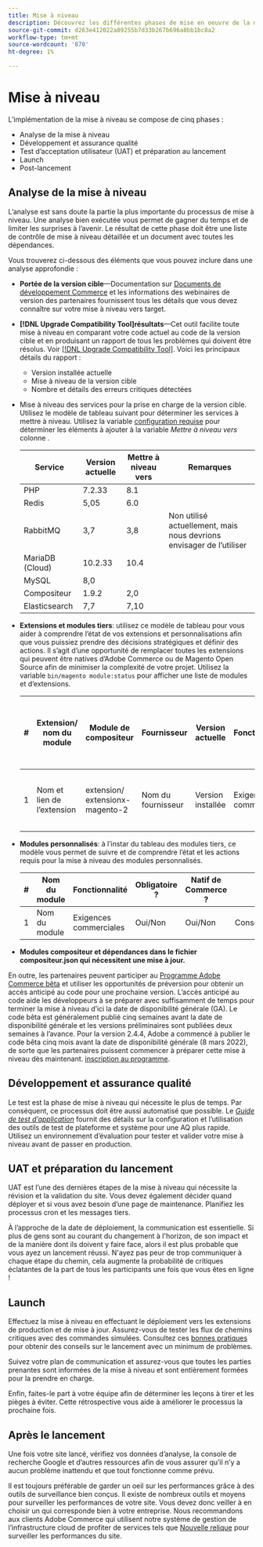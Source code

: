 ```yaml
---
title: Mise à niveau
description: Découvrez les différentes phases de mise en oeuvre de la mise à niveau pour les projets Adobe Commerce et Magento Open Source.
source-git-commit: d263e412022a89255b7d33b267b696a8bb1bc8a2
workflow-type: tm+mt
source-wordcount: '870'
ht-degree: 1%

---
```



# Mise à niveau

L’implémentation de la mise à niveau se compose de cinq phases :

- Analyse de la mise à niveau
- Développement et assurance qualité
- Test d’acceptation utilisateur (UAT) et préparation au lancement
- Launch
- Post-lancement

## Analyse de la mise à niveau

L’analyse est sans doute la partie la plus importante du processus de mise à niveau. Une analyse bien exécutée vous permet de gagner du temps et de limiter les surprises à l’avenir. Le résultat de cette phase doit être une liste de contrôle de mise à niveau détaillée et un document avec toutes les dépendances.

Vous trouverez ci-dessous des éléments que vous pouvez inclure dans une analyse approfondie :

- **Portée de la version cible**—Documentation sur [Documents de développement Commerce](https://devdocs.magento.com) et les informations des webinaires de version des partenaires fournissent tous les détails que vous devez connaître sur votre mise à niveau vers target.

- **[!DNL Upgrade Compatibility Tool]résultats**—Cet outil facilite toute mise à niveau en comparant votre code actuel au code de la version cible et en produisant un rapport de tous les problèmes qui doivent être résolus. Voir [[!DNL Upgrade Compatibility Tool]](../upgrade-compatibility-tool/overview.md). Voici les principaux détails du rapport :

   - Version installée actuelle
   - Mise à niveau de la version cible
   - Nombre et détails des erreurs critiques détectées

- Mise à niveau des services pour la prise en charge de la version cible. Utilisez le modèle de tableau suivant pour déterminer les services à mettre à niveau. Utilisez la variable [configuration requise](../../installation/system-requirements.md) pour déterminer les éléments à ajouter à la variable _Mettre à niveau vers_ colonne .


   | Service | Version actuelle | Mettre à niveau vers | Remarques |
   |-----------------|-----------------|------------|----------------------------------------------------------|
   | PHP | 7.2.33 | 8.1 |  |
   | Redis | 5,05 | 6.0 |  |
   | RabbitMQ | 3,7 | 3,8 | Non utilisé actuellement, mais nous devrions envisager de l’utiliser |
   | MariaDB (Cloud) | 10.2.33 | 10.4 |  |
   | MySQL | 8,0 |  |  |
   | Compositeur | 1.9.2 | 2,0 |  |
   | Elasticsearch | 7,7 | 7,10 |  |

- **Extensions et modules tiers**: utilisez ce modèle de tableau pour vous aider à comprendre l’état de vos extensions et personnalisations afin que vous puissiez prendre des décisions stratégiques et définir des actions. Il s’agit d’une opportunité de remplacer toutes les extensions qui peuvent être natives d’Adobe Commerce ou de Magento Open Source afin de minimiser la complexité de votre projet. Utilisez la variable `bin/magento module:status` pour afficher une liste de modules et d’extensions.

   | # | Extension/<br>nom du module | Module de compositeur | Fournisseur | Version actuelle | Fonctionnalité | Compatible avec la dernière version<br>Version commerciale ? | Problèmes | Natif de Commerce ? | Action | Remarques |
   |---|-----------------------------|------------------------------------|-------------|-------------------|-----------------------|---------------------------------------------|--------------------------------------------------|---------------------|-------------------------|-------|
   | 1 | Nom et lien de l’extension | extension/<br>extensionx-magento-2 | Nom du fournisseur | Version installée | Exigences commerciales | Oui/Non | Liste des problèmes identifiés rencontrés avec cette extension | Oui/Non | Conserver/Remplacer<br>Supprimer |  |

- **Modules personnalisés**: à l’instar du tableau des modules tiers, ce modèle vous permet de suivre et de comprendre l’état et les actions requis pour la mise à niveau des modules personnalisés.

   | # | Nom du module | Fonctionnalité | Obligatoire ? | Natif de Commerce ? | Action | Remarques |
   |---|--------------|-----------------------|-----------|---------------------|---------------------|-------|
   | 1 | Nom du module | Exigences commerciales | Oui/Non | Oui/Non | Conserver/Remplacer/Supprimer |  |

- **Modules compositeur et dépendances dans le fichier compositeur.json qui nécessitent une mise à jour.**

En outre, les partenaires peuvent participer au [Programme Adobe Commerce bêta](https://devdocs.magento.com/release/beta-program.html) et utiliser les opportunités de préversion pour obtenir un accès anticipé au code pour une prochaine version. L’accès anticipé au code aide les développeurs à se préparer avec suffisamment de temps pour terminer la mise à niveau d’ici la date de disponibilité générale (GA). Le code bêta est généralement publié cinq semaines avant la date de disponibilité générale et les versions préliminaires sont publiées deux semaines à l’avance. Pour la version 2.4.4, Adobe a commencé à publier le code bêta cinq mois avant la date de disponibilité générale (8 mars 2022), de sorte que les partenaires puissent commencer à préparer cette mise à niveau dès maintenant. [inscription au programme](https://community.magento.com/t5/Magento-DevBlog/BREAKING-NEWS-2-4-4-beta-releases-are-coming-soon/ba-p/484310).

## Développement et assurance qualité

Le test est la phase de mise à niveau qui nécessite le plus de temps. Par conséquent, ce processus doit être aussi automatisé que possible. Le _[Guide de test d’application](https://developer.adobe.com/commerce/testing/guide/)_ fournit des détails sur la configuration et l’utilisation des outils de test de plateforme et système pour une AQ plus rapide. Utilisez un environnement d’évaluation pour tester et valider votre mise à niveau avant de passer en production.

## UAT et préparation du lancement

UAT est l’une des dernières étapes de la mise à niveau qui nécessite la révision et la validation du site. Vous devez également décider quand déployer et si vous avez besoin d’une page de maintenance. Planifiez les processus cron et les messages tiers.

À l’approche de la date de déploiement, la communication est essentielle. Si plus de gens sont au courant du changement à l&#39;horizon, de son impact et de la manière dont ils doivent y faire face, alors il est plus probable que vous ayez un lancement réussi. N&#39;ayez pas peur de trop communiquer à chaque étape du chemin, cela augmente la probabilité de critiques éclatantes de la part de tous les participants une fois que vous êtes en ligne !

## Launch

Effectuez la mise à niveau en effectuant le déploiement vers les extensions de production et de mise à jour. Assurez-vous de tester les flux de chemins critiques avec des commandes simulées. Consultez ces [bonnes pratiques](../prepare/best-practices.md) pour obtenir des conseils sur le lancement avec un minimum de problèmes.

Suivez votre plan de communication et assurez-vous que toutes les parties prenantes sont informées de la mise à niveau et sont entièrement formées pour la prendre en charge.

Enfin, faites-le part à votre équipe afin de déterminer les leçons à tirer et les pièges à éviter. Cette rétrospective vous aide à améliorer le processus la prochaine fois.

## Après le lancement

Une fois votre site lancé, vérifiez vos données d’analyse, la console de recherche Google et d’autres ressources afin de vous assurer qu’il n’y a aucun problème inattendu et que tout fonctionne comme prévu.

Il est toujours préférable de garder un oeil sur les performances grâce à des outils de surveillance bien conçus. Il existe de nombreux outils et moyens pour surveiller les performances de votre site. Vous devez donc veiller à en choisir un qui corresponde bien à votre entreprise. Nous recommandons aux clients Adobe Commerce qui utilisent notre système de gestion de l’infrastructure cloud de profiter de services tels que [Nouvelle relique](https://devdocs.magento.com/cloud/project/new-relic.html) pour surveiller les performances du site.
